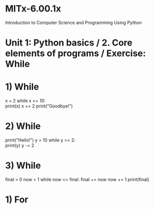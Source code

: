 # MITx-6.00.1x
Introduction to Computer Science and Programming Using Python


# Unit 1: Python basics / 2. Core elements of programs / Exercise: While

# 1) While

x = 2
while x <= 10:   
    print(x)
    x += 2
print("Goodbye!")

# 2) While

print("Hello!")
y = 10
while y >= 2:     
     print(y)
     y -= 2
     
# 3) While

final = 0
now = 1
while now <= final:
    final += now 
    now += 1
print(final)


# 1) For

